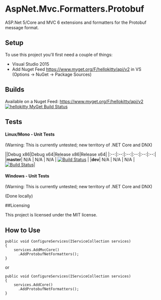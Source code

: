 # AspNet.Mvc.Formatters.Protobuf

ASP.Net 5/Core and MVC 6 extensions and formatters for the Protobuf message format.

## Setup

To use this project you'll first need a couple of things:
  - Visual Studio 2015
  - Add Nuget Feed https://www.myget.org/F/hellokitty/api/v2 in VS (Options -> NuGet -> Package Sources)

## Builds

Available on a Nuget Feed: https://www.myget.org/F/hellokitty/api/v2 [![hellokitty MyGet Build Status](https://www.myget.org/BuildSource/Badge/hellokitty?identifier=a8048ae0-adcd-4997-8862-c3f5fc6adf34)](https://www.myget.org/feed/Packages/hellokitty)

## Tests

#### Linux/Mono - Unit Tests

(Warning: This is currently untested; new territory of .NET Core and DNX)

||Debug x86|Debug x64|Release x86|Release x64|
|:--:|:--:|:--:|:--:|:--:|:--:|
|**master**| N/A | N/A | N/A | [![Build Status](https://travis-ci.org/HelloKitty/AspNet.Mvc.Formatters.Protobuf.svg?branch=master)](https://travis-ci.org/HelloKitty/AspNet.Mvc.Formatters.Protobuf) |
|**dev**| N/A | N/A | N/A | [![Build Status](https://travis-ci.org/HelloKitty/AspNet.Mvc.Formatters.Protobuf.svg?branch=dev)](https://travis-ci.org/HelloKitty/AspNet.Mvc.Formatters.Protobuf)|

#### Windows - Unit Tests

(Warning: This is currently untested; new territory of .NET Core and DNX)

(Done locally)

##Licensing

This project is licensed under the MIT license.

## How to Use

```CSharp
public void ConfigureServices(IServiceCollection services)
{
    services.AddMvcCore()
      .AddProtobufNetFormatters();
}
```

or

```CSharp
public void ConfigureServices(IServiceCollection services)
{
    services.AddCore()
      .AddProtobufNetFormatters();
}
```


